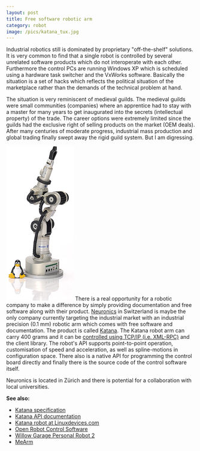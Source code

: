 ```yaml
---
layout: post
title: Free software robotic arm
category: robot
image: /pics/katana_tux.jpg
---
```

Industrial robotics still is dominated by proprietary "off-the-shelf"
solutions. It is very common to find that a single robot is controlled by
several unrelated software products which do not interoperate with each other.
Furthermore the control PCs are running Windows XP which is scheduled using a
hardware task switcher and the VxWorks software. Basically the situation is
a set of hacks which reflects the political situation of the marketplace
rather than the demands of the technical problem at hand.

The situation is very reminiscent of medieval guilds. The medieval guilds
were small communities (companies) where an apprentice had to stay with a
master for many years to get inaugurated into the secrets (intellectual
property) of the trade. The career options were extremely limited since the
guilds had the exclusive right of selling products on the market (OEM deals).
After many centuries of moderate progress, industrial mass production and global
trading finally swept away the rigid guild system. But I am digressing.

<span class="right"><a href="http://www.neuronics.ch/cms_de/web/index.php?identifier=linux_robots"><img src="/pics/katana_tux.jpg" width="180" alt="[Katana robot arm]"/></a></span>
There is a real opportunity for a robotic company to make a difference by
simply providing documentation and free software along with their product.
[Neuronics][1] in Switzerland is maybe the
only company currently targeting the industrial market with an industrial
precision (0.1 mm) robotic arm which comes with free software and documentation.
The product is called [Katana][2]. The Katana robot arm can carry 400 grams and it can be [controlled using TCP/IP (i.e. XML-RPC)][3] and the client library. The
robot's API supports point-to-point operation, customisation of speed and
acceleration, as well as spline-motions in configuration space. There also is
a native API for programming the control board directly and finally there is
the source code of the control software itself.

Neuronics is located in Zürich and there is potential for a collaboration
with local universities.

**See also:**

* [Katana specification][4]
* [Katana API documentation][5]
* [Katana robot at Linuxdevices.com][6]
* [Open Robot Control Software][7]
* [Willow Garage Personal Robot 2][8]
* [MeArm][9]

[1]: http://www.neuronics.ch/
[2]: http://www.neuronics.ch/cms_de/web/index.php?id=364&s=linux_robot
[3]: http://www.neuronics.ch/cms_de/web/index.php?id=374&s=code_snippets
[4]: http://www.neuronics.ch/cms_en/web/index.php?lid=54
[5]: http://www.neuronics.ch/cms_de/web/index.php?id=373&s=api_documentation
[6]: http://www.linuxdevices.com/news/NS7876661673.html
[7]: http://www.orocos.org/
[8]: http://www.willowgarage.com/pages/robots/pr2-overview
[9]: http://mearm.com/
